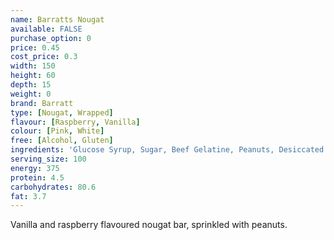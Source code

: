 ```yaml
---
name: Barratts Nougat
available: FALSE
purchase_option: 0
price: 0.45
cost_price: 0.3
width: 150
height: 60
depth: 15
weight: 0
brand: Barratt
type: [Nougat, Wrapped]
flavour: [Raspberry, Vanilla]
colour: [Pink, White]
free: [Alcohol, Gluten]
ingredients: 'Glucose Syrup, Sugar, Beef Gelatine, Peanuts, Desiccated Coconut, Cornflour, Flavourings, Colour: Cochineal'
serving_size: 100
energy: 375
protein: 4.5
carbohydrates: 80.6
fat: 3.7
---
```

Vanilla and raspberry flavoured nougat bar, sprinkled with peanuts.